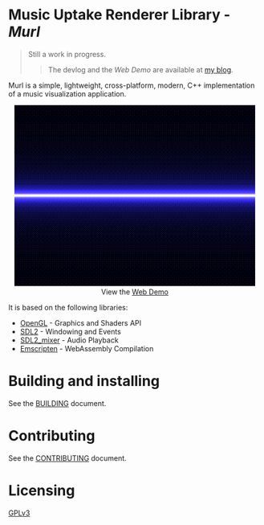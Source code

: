 # Music Uptake Renderer Library - _Murl_

> Still a work in progress.
>> The devlog and the _Web Demo_ are available at [my blog](https://korigamik.zc.al/blog/music_tour/).

Murl is a simple, lightweight, cross-platform, modern, C++ implementation of
a music visualization application. 


<p align="center">
  <img src="docs/visualizer.gif" alt="Visualizer" />
  View the <a href="https://korigamik.zc.al/extern/Murl.html">Web Demo</a>
</p>

It is based on the following libraries:

- [OpenGL](https://www.opengl.org/) - Graphics and Shaders API
- [SDL2](https://www.libsdl.org/) - Windowing and Events
- [SDL2_mixer](https://www.libsdl.org/projects/SDL_mixer/) - Audio Playback
- [Emscripten](https://emscripten.org/) - WebAssembly Compilation

# Building and installing

See the [BUILDING](BUILDING.md) document.

# Contributing

See the [CONTRIBUTING](CONTRIBUTING.md) document.

# Licensing

[GPLv3](LICENSE)
